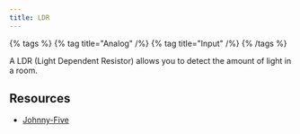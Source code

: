 ```yaml
---
title: LDR
---
```


{% tags %}
{% tag title="Analog" /%}
{% tag title="Input" /%}
{% /tags %}

A LDR (Light Dependent Resistor) allows you to detect the amount of light in a room.

## Resources

- [Johnny-Five](https://johnny-five.io/api/light)
